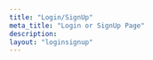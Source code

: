 ```yaml
---
title: "Login/SignUp"
meta_title: "Login or SignUp Page"
description: 
layout: "loginsignup"
---
```

